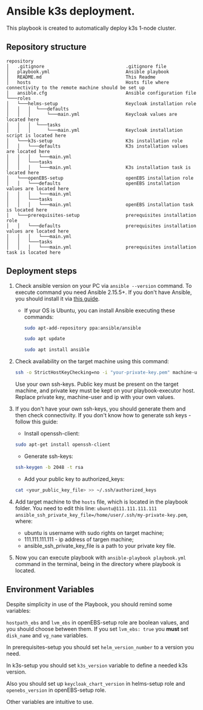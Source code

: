 # Ansible k3s deployment.

This playbook is created to automatically deploy k3s 1-node cluster.


## Repository structure 

```
repository
│   .gitignore                              .gitignore file
│   playbook.yml                            Ansible playbook                                        
│   README.md                               This Readme
│   hosts                                   Hosts file where connectivity to the remote machine should be set up
│   ansible.cfg                             Ansible configuration file
└───roles
│   └───helms-setup                         Keycloak installation role
│   │   │  └───defaults
│   │   │      └───main.yml                 Keycloak values are located here
│   │   │  └───tasks
│   │   │      └───main.yml                 Keycloak installation script is located here
│   └───k3s-setup                           K3s installation role
│   │   └───defaults                        K3s installation values are located here
│   │   │   └───main.yml                    
│   │   └───tasks
│   │   │   └───main.yml                    K3s installation task is located here
│   └───openEBS-setup                       openEBS installation role
│   │   └───defaults                        openEBS installation values are located here
│   │   │   └───main.yml                    
│   │   └───tasks
│   │   │   └───main.yml                    openEBS installation task is located here
│   └───prerequisites-setup                 prerequisites installation role
│   │   └───defaults                        prerequisites installation values are located here
│   │   │   └───main.yml                    
│   │   └───tasks
│   │   │   └───main.yml                    prerequisites installation task is located here
```
## Deployment steps

1) Check ansible version on your PC via `ansible --version` command. To execute command you need Ansible 2.15.5+. If you don't have Ansible, you should install it via [this guide](https://docs.ansible.com/ansible/latest/installation_guide/intro_installation.html).
    + If your OS is Ubuntu, you can install Ansible executing these commands: 
      ```bash
      sudo apt-add-repository ppa:ansible/ansible
      ```
      ```bash
      sudo apt update
      ```
      ```bash
      sudo apt install ansible
      ```
2) Check availability on the target machine using this command:
   ```bash
   ssh -o StrictHostKeyChecking=no -i "your-private-key.pem" machine-user@111.111.111.111
   ``` 
   Use your own ssh-keys. Public key must be present on the target machine, and private key must be kept on your playbook-executor host.  Replace private key, machine-user and ip with your own values.
3) If you don't have your own ssh-keys, you should generate them and then check connectivity. If you don't know how to generate ssh keys - follow this guide:
   + Install openssh-client:
   ```bash
   sudo apt-get install openssh-client
   ```
   + Generate ssh-keys:
   ```bash
   ssh-keygen -b 2048 -t rsa
   ```
   + Add your public key to authorized_keys:
   ```bash
   cat <your_public_key_file> >> ~/.ssh/authorized_keys
   ```

4) Add target machine to the `hosts` file, which is located in the playbook folder. You need to edit this line: `ubuntu@111.111.111.111 ansible_ssh_private_key_file=/home/user/.ssh/my-private-key.pem`, where:
   + ubuntu is username with sudo rights on target machine;
   + 111.111.111.111 - ip address of targen machine;
   + ansible_ssh_private_key_file is a path to your private key file.
5) Now you can execute playbook with `ansible-playbook playbook.yml` command in the terminal, being in the directory where playbook is located.

## Environment Variables

Despite simplicity in use of the Playbook, you should remind some variables:

`hostpath_ebs` and `lvm_ebs` in openEBS-setup role are boolean values, and you should choose between them. If you set `lvm_ebs: true` you **must** set `disk_name` and `vg_name` variables. 

In prerequisites-setup you should set `helm_version_number` to a version you need.

In k3s-setup you should set `k3s_version` variable to define a needed k3s version.

Also you should set up `keycloak_chart_version` in helms-setup role and `openebs_version` in openEBS-setup role.

Other variables are intuitive to use.
